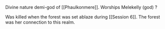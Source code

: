 Divine nature demi-god of [[Phaulkonmere]]. Worships Melekelly (god) ?

Was killed when the forest was set ablaze during [[Session 6]]. The forest was her connection to this realm.